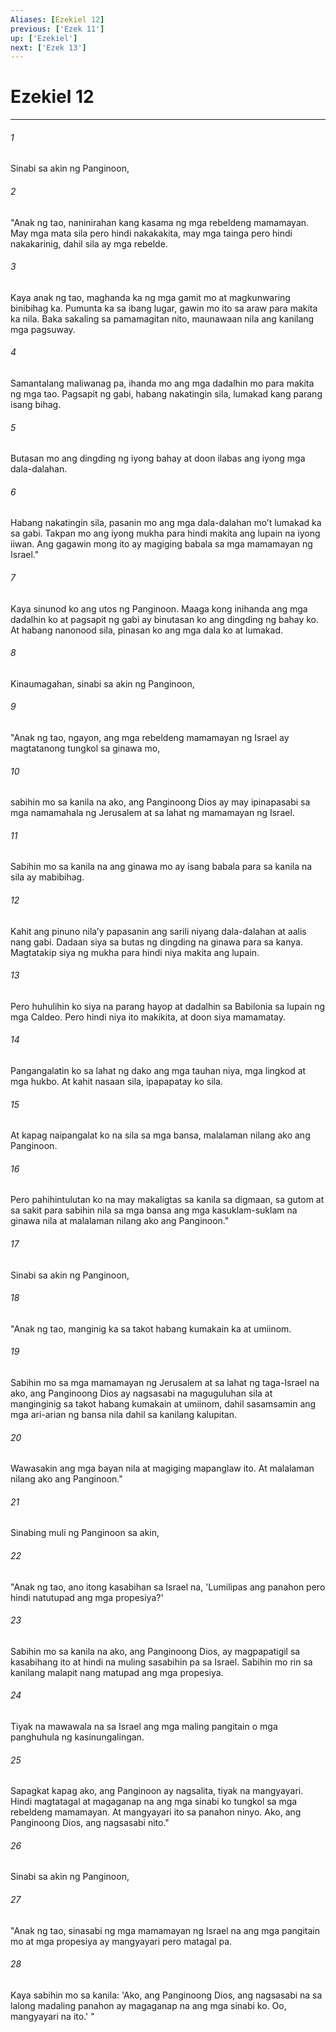 ```yaml
---
Aliases: [Ezekiel 12]
previous: ['Ezek 11']
up: ['Ezekiel']
next: ['Ezek 13']
---
```

# Ezekiel 12

***


###### 1 


Sinabi sa akin ng Panginoon, 


###### 2 


"Anak ng tao, naninirahan kang kasama ng mga rebeldeng mamamayan. May mga mata sila pero hindi nakakakita, may mga tainga pero hindi nakakarinig, dahil sila ay mga rebelde. 


###### 3 


Kaya anak ng tao, maghanda ka ng mga gamit mo at magkunwaring binibihag ka. Pumunta ka sa ibang lugar, gawin mo ito sa araw para makita ka nila. Baka sakaling sa pamamagitan nito, maunawaan nila ang kanilang mga pagsuway. 


###### 4 


Samantalang maliwanag pa, ihanda mo ang mga dadalhin mo para makita ng mga tao. Pagsapit ng gabi, habang nakatingin sila, lumakad kang parang isang bihag. 


###### 5 


Butasan mo ang dingding ng iyong bahay at doon ilabas ang iyong mga dala-dalahan. 


###### 6 


Habang nakatingin sila, pasanin mo ang mga dala-dalahan moʼt lumakad ka sa gabi. Takpan mo ang iyong mukha para hindi makita ang lupain na iyong iiwan. Ang gagawin mong ito ay magiging babala sa mga mamamayan ng Israel." 


###### 7 


Kaya sinunod ko ang utos ng Panginoon. Maaga kong inihanda ang mga dadalhin ko at pagsapit ng gabi ay binutasan ko ang dingding ng bahay ko. At habang nanonood sila, pinasan ko ang mga dala ko at lumakad. 


###### 8 


Kinaumagahan, sinabi sa akin ng Panginoon, 


###### 9 


"Anak ng tao, ngayon, ang mga rebeldeng mamamayan ng Israel ay magtatanong tungkol sa ginawa mo, 


###### 10 


sabihin mo sa kanila na ako, ang Panginoong Dios ay may ipinapasabi sa mga namamahala ng Jerusalem at sa lahat ng mamamayan ng Israel. 


###### 11 


Sabihin mo sa kanila na ang ginawa mo ay isang babala para sa kanila na sila ay mabibihag. 


###### 12 


Kahit ang pinuno nilaʼy papasanin ang sarili niyang dala-dalahan at aalis nang gabi. Dadaan siya sa butas ng dingding na ginawa para sa kanya. Magtatakip siya ng mukha para hindi niya makita ang lupain. 


###### 13 


Pero huhulihin ko siya na parang hayop at dadalhin sa Babilonia sa lupain ng mga Caldeo. Pero hindi niya ito makikita, at doon siya mamamatay. 


###### 14 


Pangangalatin ko sa lahat ng dako ang mga tauhan niya, mga lingkod at mga hukbo. At kahit nasaan sila, ipapapatay ko sila. 


###### 15 


At kapag naipangalat ko na sila sa mga bansa, malalaman nilang ako ang Panginoon. 


###### 16 


Pero pahihintulutan ko na may makaligtas sa kanila sa digmaan, sa gutom at sa sakit para sabihin nila sa mga bansa ang mga kasuklam-suklam na ginawa nila at malalaman nilang ako ang Panginoon." 


###### 17 


Sinabi sa akin ng Panginoon, 


###### 18 


"Anak ng tao, manginig ka sa takot habang kumakain ka at umiinom. 


###### 19 


Sabihin mo sa mga mamamayan ng Jerusalem at sa lahat ng taga-Israel na ako, ang Panginoong Dios ay nagsasabi na maguguluhan sila at manginginig sa takot habang kumakain at umiinom, dahil sasamsamin ang mga ari-arian ng bansa nila dahil sa kanilang kalupitan. 


###### 20 


Wawasakin ang mga bayan nila at magiging mapanglaw ito. At malalaman nilang ako ang Panginoon." 


###### 21 


Sinabing muli ng Panginoon sa akin, 


###### 22 


"Anak ng tao, ano itong kasabihan sa Israel na, 'Lumilipas ang panahon pero hindi natutupad ang mga propesiya?' 


###### 23 


Sabihin mo sa kanila na ako, ang Panginoong Dios, ay magpapatigil sa kasabihang ito at hindi na muling sasabihin pa sa Israel. Sabihin mo rin sa kanilang malapit nang matupad ang mga propesiya. 


###### 24 


Tiyak na mawawala na sa Israel ang mga maling pangitain o mga panghuhula ng kasinungalingan. 


###### 25 


Sapagkat kapag ako, ang Panginoon ay nagsalita, tiyak na mangyayari. Hindi magtatagal at magaganap na ang mga sinabi ko tungkol sa mga rebeldeng mamamayan. At mangyayari ito sa panahon ninyo. Ako, ang Panginoong Dios, ang nagsasabi nito." 


###### 26 


Sinabi sa akin ng Panginoon, 


###### 27 


"Anak ng tao, sinasabi ng mga mamamayan ng Israel na ang mga pangitain mo at mga propesiya ay mangyayari pero matagal pa. 


###### 28 


Kaya sabihin mo sa kanila: 'Ako, ang Panginoong Dios, ang nagsasabi na sa lalong madaling panahon ay magaganap na ang mga sinabi ko. Oo, mangyayari na ito.' "
